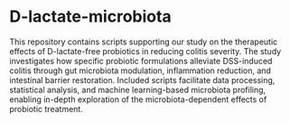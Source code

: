 # D-lactate-microbiota
This repository contains scripts supporting our study on the therapeutic effects of D-lactate-free probiotics in reducing colitis severity. The study investigates how specific probiotic formulations alleviate DSS-induced colitis through gut microbiota modulation, inflammation reduction, and intestinal barrier restoration. Included scripts facilitate data processing, statistical analysis, and machine learning-based microbiota profiling, enabling in-depth exploration of the microbiota-dependent effects of probiotic treatment.
